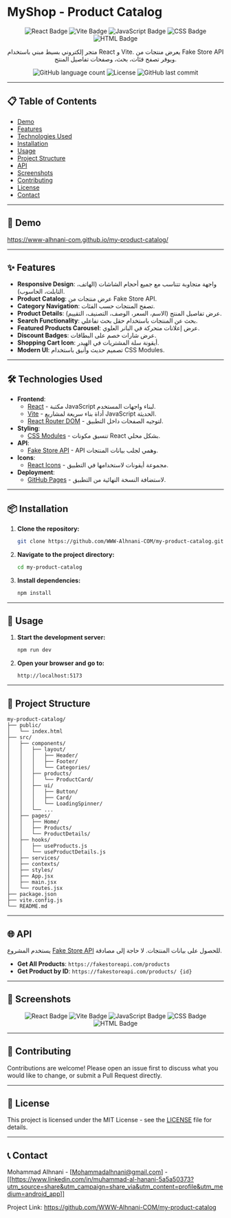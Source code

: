 
# MyShop - Product Catalog

<p align="center">
 <img src="https://img.shields.io/badge/React-20232A?style=for-the-badge&logo=react&logoColor=61DAFB" alt="React Badge">
  <img src="https://img.shields.io/badge/Vite-646CFF?style=for-the-badge&logo=vite&logoColor=white" alt="Vite Badge">
  <img src="https://img.shields.io/badge/JavaScript-F7DF1E?style=for-the-badge&logo=javascript&logoColor=black" alt="JavaScript Badge">
  <img src="https://img.shields.io/badge/CSS3-1572B6?style=for-the-badge&logo=css3&logoColor=white" alt="CSS Badge">
  <img src="https://img.shields.io/badge/HTML5-E34F26?style=for-the-badge&logo=html5&logoColor=white" alt="HTML Badge">
</p>
<p align="center">
  متجر إلكتروني بسيط مبني باستخدام React و Vite. يعرض منتجات من Fake Store API ويوفر تصفح فئات، بحث، وصفحات تفاصيل المنتج.
</p>

<p align="center">
  <img src=" https://img.shields.io/github/languages/count/WWW-Alhnani-COM/my-product-catalog " alt="GitHub language count">
  <img src="https://img.shields.io/github/license/WWW-Alhnani-COM/my-product-catalog " alt="License">
  <img src="https://img.shields.io/github/last-commit/WWW-Alhnani-COM/my-product-catalog " alt="GitHub last commit">
</p>

---

## 📋 Table of Contents

- [Demo](#-demo)
- [Features](#-features)
- [Technologies Used](#-technologies-used)
- [Installation](#-installation)
- [Usage](#-usage)
- [Project Structure](#-project-structure)
- [API](#-api)
- [Screenshots](#-screenshots)
- [Contributing](#-contributing)
- [License](#-license)
- [Contact](#-contact)

---

## 🚀 Demo

[https://www-alhnani-com.github.io/my-product-catalog/ ]([https://www-alhnani-com.github.io/my-product-catalog/](https://my-product-catalog-ten.vercel.app/) )

---

## ✨ Features

- **Responsive Design**: واجهة متجاوبة تتناسب مع جميع أحجام الشاشات (الهاتف، التابلت، الحاسوب).
- **Product Catalog**: عرض منتجات من Fake Store API.
- **Category Navigation**: تصفح المنتجات حسب الفئات.
- **Product Details**: عرض تفاصيل المنتج (الاسم، السعر، الوصف، التصنيف، التقييم).
- **Search Functionality**: بحث عن المنتجات باستخدام حقل بحث تفاعلي.
- **Featured Products Carousel**: عرض إعلانات متحركة في البانر العلوي.
- **Discount Badges**: عرض شارات خصم على البطاقات.
- **Shopping Cart Icon**: أيقونة سلة المشتريات في الهيدر.
- **Modern UI**: تصميم حديث وأنيق باستخدام CSS Modules.

---

## 🛠 Technologies Used

- **Frontend**:
  - [React](https://reactjs.org/ ) - مكتبة JavaScript لبناء واجهات المستخدم.
  - [Vite](https://vitejs.dev/ ) - أداة بناء سريعة لمشاريع JavaScript الحديثة.
  - [React Router DOM](https://reactrouter.com/ ) - لتوجيه الصفحات داخل التطبيق.
- **Styling**:
  - [CSS Modules](https://github.com/css-modules/css-modules ) - تنسيق مكونات React بشكل محلي.
- **API**:
  - [Fake Store API](https://fakestoreapi.com/ ) - API وهمي لجلب بيانات المنتجات.
- **Icons**:
  - [React Icons](https://react-icons.github.io/react-icons/ ) - مجموعة أيقونات لاستخدامها في التطبيق.
- **Deployment**:
  - [GitHub Pages](https://pages.github.com/ ) - لاستضافة النسخة النهائية من التطبيق.

---

## 📦 Installation

1. **Clone the repository:**

   ```bash
   git clone https://github.com/WWW-Alhnani-COM/my-product-catalog.git 
   ```

2. **Navigate to the project directory:**

   ```bash
   cd my-product-catalog
   ```

3. **Install dependencies:**

   ```bash
   npm install
   ```

---

## 🧪 Usage

1. **Start the development server:**

   ```bash
   npm run dev
   ```

2. **Open your browser and go to:**

   ```
   http://localhost:5173
   ```

---

## 📁 Project Structure

```
my-product-catalog/
├── public/
│   └── index.html
├── src/
│   ├── components/
│   │   ├── layout/
│   │   │   ├── Header/
│   │   │   ├── Footer/
│   │   │   └── Categories/
│   │   ├── products/
│   │   │   └── ProductCard/
│   │   ├── ui/
│   │   │   ├── Button/
│   │   │   ├── Card/
│   │   │   └── LoadingSpinner/
│   │   └── ...
│   ├── pages/
│   │   ├── Home/
│   │   ├── Products/
│   │   └── ProductDetails/
│   ├── hooks/
│   │   ├── useProducts.js
│   │   └── useProductDetails.js
│   ├── services/
│   ├── contexts/
│   ├── styles/
│   ├── App.jsx
│   ├── main.jsx
│   └── routes.jsx
├── package.json
├── vite.config.js
└── README.md
```

---

## 🌐 API

يستخدم المشروع [Fake Store API](https://fakestoreapi.com/ ) للحصول على بيانات المنتجات. لا حاجة إلى مصادقة.

- **Get All Products**: `https://fakestoreapi.com/products `
- **Get Product by ID**: `https://fakestoreapi.com/products/ {id}`

---

## 📸 Screenshots

<!-- قم بتحميل الصور إلى مجلد مثل 'docs/screenshots/' داخل مستودعك على GitHub -->
<!-- ثم استخدم روابط GitHub المباشرة للصور -->

<p align="center">
 <img src="https://img.shields.io/badge/React-20232A?style=for-the-badge&logo=react&logoColor=61DAFB" alt="React Badge">
  <img src="https://img.shields.io/badge/Vite-646CFF?style=for-the-badge&logo=vite&logoColor=white" alt="Vite Badge">
  <img src="https://img.shields.io/badge/JavaScript-F7DF1E?style=for-the-badge&logo=javascript&logoColor=black" alt="JavaScript Badge">
  <img src="https://img.shields.io/badge/CSS3-1572B6?style=for-the-badge&logo=css3&logoColor=white" alt="CSS Badge">
  <img src="https://img.shields.io/badge/HTML5-E34F26?style=for-the-badge&logo=html5&logoColor=white" alt="HTML Badge">


</p>

---

## 🤝 Contributing

Contributions are welcome! Please open an issue first to discuss what you would like to change, or submit a Pull Request directly.

---

## 📄 License

This project is licensed under the MIT License - see the [LICENSE](LICENSE) file for details.

---

## 📞 Contact

Mohammad Alhnani - [Mohammadalhnani@gmail.com] - [[https://www.linkedin.com/in/muhammad-al-hanani-5a5a50373?utm_source=share&utm_campaign=share_via&utm_content=profile&utm_medium=android_app]]

Project Link: [https://github.com/WWW-Alhnani-COM/my-product-catalog ](https://github.com/WWW-Alhnani-COM/my-product-catalog )

```
